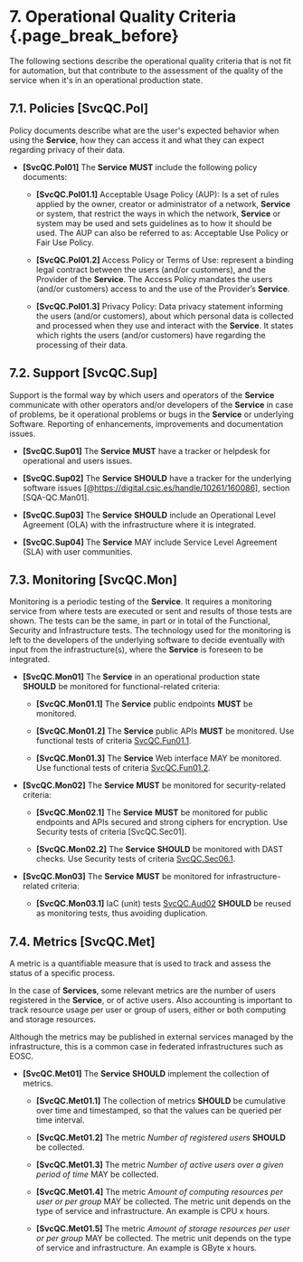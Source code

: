 # 7. Operational Quality Criteria {.page_break_before}

The following sections describe the operational quality criteria that is not fit for automation, but
that contribute to the assessment of the quality of the service when it's in an operational
production state.

## 7.1. Policies [SvcQC.Pol]

Policy documents describe what are the user's expected behavior when using the
**Service**, how they can access it and what they can expect regarding privacy
of their data.

* **[SvcQC.Pol01]** The **Service** **MUST** include the following policy documents:

  * **[SvcQC.Pol01.1]** Acceptable Usage Policy (AUP): Is a set of rules applied
    by the owner, creator or administrator of a network, **Service** or system, that
    restrict the ways in which the network, **Service** or system may be used and sets
    guidelines as to how it should be used. The AUP can also be referred to as: Acceptable
    Use Policy or Fair Use Policy.

  * **[SvcQC.Pol01.2]** Access Policy or Terms of Use: represent a binding legal
    contract between the users (and/or customers), and the Provider of the **Service**.
    The Access Policy mandates the users (and/or customers) access to and the use of
    the Provider’s **Service**.

  * **[SvcQC.Pol01.3]** Privacy Policy: Data privacy statement informing the users
    (and/or customers), about which personal data is collected and processed when they
    use and interact with the **Service**. It states which rights the users (and/or customers)
    have regarding the processing of their data.

## 7.2. Support [SvcQC.Sup]

Support is the formal way by which users and operators of the **Service**
communicate with other operators and/or developers of the **Service**
in case of problems, be it operational problems or bugs in the
**Service** or underlying Software. Reporting of enhancements, improvements
and documentation issues.

* **[SvcQC.Sup01]** The **Service** **MUST** have a tracker or helpdesk
  for operational and users issues.

* **[SvcQC.Sup02]** The **Service** **SHOULD** have a tracker for the
  underlying software issues [@https://digital.csic.es/handle/10261/160086], section [SQA-QC.Man01].

* **[SvcQC.Sup03]** The **Service** **SHOULD** include an Operational
  Level Agreement (OLA) with the infrastructure where it is integrated.

* **[SvcQC.Sup04]** The **Service** MAY include Service Level
  Agreement (SLA) with user communities.

## 7.3. Monitoring [SvcQC.Mon]

Monitoring is a periodic testing of the **Service**. It requires a monitoring
service from where tests are executed or sent and results of those tests are shown.
The tests can be the same, in part or in total of the Functional, Security and
Infrastructure tests.
The technology used for the monitoring is left to the developers of the underlying
software to decide eventually with input from the infrastructure(s),
where the **Service** is foreseen to be integrated.

* **[SvcQC.Mon01]** The **Service** in an operational production state **SHOULD**
  be monitored for functional-related criteria:

  * **[SvcQC.Mon01.1]** The **Service** public endpoints **MUST** be monitored.

  * **[SvcQC.Mon01.2]** The **Service** public APIs **MUST** be monitored. Use
    functional tests of criteria [SvcQC.Fun01.1](#fun).

  * **[SvcQC.Mon01.3]** The **Service** Web interface MAY be monitored. Use
    functional tests of criteria [SvcQC.Fun01.2](#fun).

* **[SvcQC.Mon02]** The **Service** **MUST** be monitored for security-related
  criteria:

  * **[SvcQC.Mon02.1]** The **Service** **MUST** be monitored for public endpoints
    and APIs secured and strong ciphers for encryption. Use Security tests of
    criteria [SvcQC.Sec01].

  * **[SvcQC.Mon02.2]** The **Service** **SHOULD** be monitored with DAST checks.
    Use Security tests of criteria [SvcQC.Sec06.1](#security).

* **[SvcQC.Mon03]** The **Service** **MUST** be monitored for infrastructure-related
  criteria:

  * **[SvcQC.Mon03.1]** IaC (unit) tests [SvcQC.Aud02](#aud) **SHOULD** be reused as
    monitoring tests, thus avoiding duplication.

## 7.4. Metrics [SvcQC.Met]

A metric is a quantifiable measure that is used to track and assess the status of a specific
process.

In the case of **Services**, some relevant metrics are the number
of users registered in the **Service**, or of active users. Also
accounting is important to track resource usage per user or group
of users, either or both computing and storage resources.

Although the metrics may be published in external services managed
by the infrastructure, this is a common case in federated
infrastructures such as EOSC.

* **[SvcQC.Met01]** The **Service** **SHOULD** implement the collection of metrics.

  * **[SvcQC.Met01.1]** The collection of metrics **SHOULD** be cumulative over time and
    timestamped, so that the values can be queried per time interval.

  * **[SvcQC.Met01.2]** The metric *Number of registered users* **SHOULD** be collected.

  * **[SvcQC.Met01.3]** The metric *Number of active users over a given period of time*
    MAY be collected.

  * **[SvcQC.Met01.4]** The metric *Amount of computing resources per user or per group* MAY be
    collected. The metric unit depends on the type of service and infrastructure. An example
    is CPU x hours.

  * **[SvcQC.Met01.5]** The metric *Amount of storage resources per user or per group*
    MAY be collected. The metric unit depends on the type of service and infrastructure.
    An example is GByte x hours.

